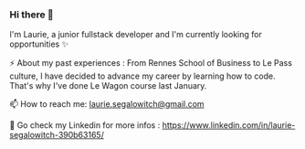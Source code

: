 ### Hi there 👋

I'm Laurie, a junior fullstack developer and I'm currently looking for opportunities ✨

⚡ About my past experiences : From Rennes School of Business to Le Pass culture, I have decided to advance my career by learning how to code. That's why I've done Le Wagon course last January. 

📫 How to reach me: laurie.segalowitch@gmail.com

:thought_balloon: Go check my Linkedin for more infos : https://www.linkedin.com/in/laurie-segalowitch-390b63165/


<!--
**LaurieSgw/LaurieSgw** is a ✨ _special_ repository because its `README.md` (this file) appears on your GitHub profile.


